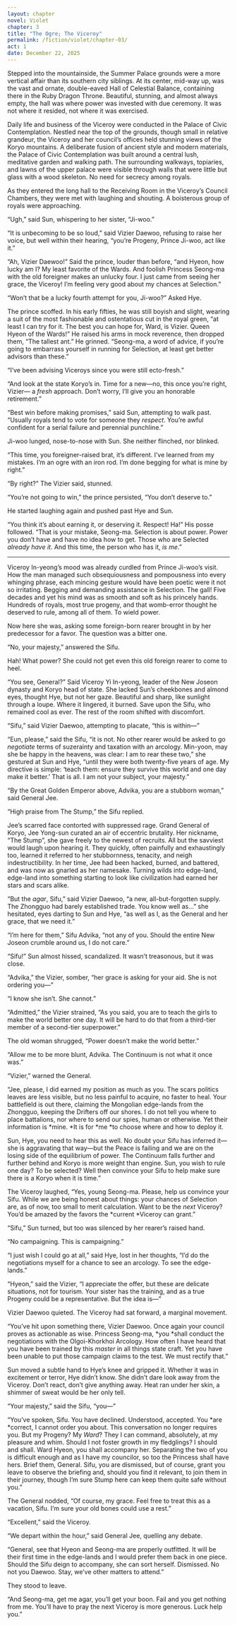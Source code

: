 ```yaml
---
layout: chapter
novel: Violet
chapter: 3
title: "The Ogre; The Viceroy"
permalink: /fiction/violet/chapter-03/
act: 1
date: December 22, 2025
---
```

Stepped into the mountainside, the Summer Palace grounds were a more vertical affair than its southern city siblings. At its center, mid-way up, was the vast and ornate, double-eaved Hall of Celestial Balance, containing there in the Ruby Dragon Throne. Beautiful, stunning, and almost always empty, the hall was where power was invested with due ceremony. It was not where it resided, not where it was exercised. 

Daily life and business of the Viceroy were conducted in the Palace of Civic Contemplation. Nestled near the top of the grounds, though small in relative grandeur, the Viceroy and her council’s offices held stunning views of the Koryo mountains. A deliberate fusion of ancient style and modern materials, the Palace of Civic Contemplation was built around a central lush, meditative garden and walking path. The surrounding walkways, topiaries, and lawns of the upper palace were visible through walls that were little but glass with a wood skeleton. No need for secrecy among royals.

As they entered the long hall to the Receiving Room in the Viceroy’s Council Chambers, they were met with laughing and shouting. A boisterous group of royals were approaching.

“Ugh,” said Sun, whispering to her sister, “Ji-woo.”

“It is unbecoming to be so loud,” said Vizier Daewoo, refusing to raise her voice, but well within their hearing, “you’re Progeny, Prince Ji-woo, act like it.”

“Ah, Vizier Daewoo!” Said the prince, louder than before, “and Hyeon, how lucky am I? My least favorite of the Wards. And foolish Princess Seong-ma with the old foreigner makes an unlucky four. I just came from seeing her grace, the Viceroy! I’m feeling very good about my chances at Selection.”

“Won’t that be a lucky fourth attempt for you, Ji-woo?” Asked Hye.

The prince scoffed. In his early fifties, he was still boyish and slight, wearing a suit of the most fashionable and ostentatious cut in the royal green, “at least I can try for it. The best you can hope for, Ward, is Vizier. Queen Hyeon of the Wards!” He raised his arms in mock reverence, then dropped them, “The tallest ant.” He grinned. “Seong-ma, a word of advice, if you’re going to embarrass yourself in running for Selection, at least get better advisors than these.”

“I’ve been advising Viceroys since you were still ecto-fresh.”

“And look at the state Koryo’s in. Time for a new—no, this once you’re right, Vizier— a *fresh* approach. Don’t worry, I’ll give you an honorable retirement.”

“Best win before making promises,” said Sun, attempting to walk past. “Usually royals tend to vote for someone they *respect*. You’re awful confident for a serial failure and perennial punchline.”

Ji-woo lunged, nose-to-nose with Sun. She neither flinched, nor blinked.

“This time, you foreigner-raised brat, it’s different. I’ve learned from my mistakes. I’m an ogre with an iron rod. I’m done begging for what is mine by right.”

“By right?” The Vizier said, stunned.

“You’re not going to win,” the prince persisted, “You don’t deserve to.”

He started laughing again and pushed past Hye and Sun.

“You think it’s about earning it, or deserving it. Respect! Ha!” His posse followed. “That is your mistake, Seong-ma. Selection is about power. Power you don’t have and have no idea how to get. Those who are Selected *already have it*. And this time, the person who has it, *is me*.”

---

Viceroy In-yeong’s mood was already curdled from Prince Ji-woo’s visit. How the man managed such obsequiousness and pompousness into every whinging phrase, each mincing gesture would have been poetic were it not so irritating. Begging and demanding assistance in Selection. The gall! Five decades and yet his mind was as smooth and soft as his princely hands. Hundreds of royals, most true progeny, and that womb-error thought he deserved to rule, among all of them. To wield power. 

Now here she was, asking some foreign-born rearer brought in by her predecessor for a favor. The question was a bitter one.

“No, your majesty,” answered the Sifu.

Hah! What power? She could not get even this old foreign rearer to come to heel. 

“You see, General?” Said Viceroy Yi In-yeong, leader of the New Joseon dynasty and Koryo head of state. She lacked Sun’s cheekbones and almond eyes, thought Hye, but not her gaze. Beautiful and sharp, like sunlight through a loupe. Where it lingered, it burned. Save upon the Sifu, who remained cool as ever. The rest of the room shifted with discomfort.

“Sifu,” said Vizier Daewoo, attempting to placate, “this is within—”

“Eun, please,” said the Sifu, “it is not. No other rearer would be asked to go *negotiate* terms of suzerainty and taxation with an arcology. Min-yoon, may she be happy in the heavens, was clear: I am to rear these two,” she gestured at Sun and Hye, “until they were both twenty-five years of age. My directive is simple: ‘teach them: ensure they survive this world and one day make it better.’ That is all. I am not your subject, your majesty.”

“By the Great Golden Emperor above, Advika, you are a stubborn woman,” said General Jee.

“High praise from The Stump,” the Sifu replied.

Jee’s scarred face contorted with suppressed rage. Grand General of Koryo, Jee Yong-sun curated an air of eccentric brutality. Her nickname, “The Stump”, she gave freely to the newest of recruits. All but the savviest would laugh upon hearing it. They quickly, often painfully and exhaustingly too, learned it referred to her stubbornness, tenacity, and neigh indestructibility. In her time, Jee had been hacked, burned, and battered, and was now as gnarled as her namesake. Turning wilds into edge-land, edge-land into something starting to look like civilization had earned her stars and scars alike.

“But the *agar*, Sifu,” said Vizier Daewoo, “a new, all-but-forgotten supply. The Zhongguo had barely established trade. You know well as…” she hesitated, eyes darting to Sun and Hye, “as well as I, as the General and her grace, that we need it.”

“I’m here for them,” Sifu Advika, “not any of you. Should the entire New Joseon crumble around us, I do not care.”

“Sifu!” Sun almost hissed, scandalized. It wasn’t treasonous, but it was close.

“Advika,” the Vizier, somber, “her grace is asking for your aid. She is not ordering you—”

“I know she isn’t. She cannot.”

“Admitted,” the Vizier strained, “As you said, you are to teach the girls to make the world better one day. It will be hard to do that from a third-tier member of a second-tier superpower.”

The old woman shrugged, “Power doesn’t make the world better.”

“Allow me to be more blunt, Advika. The Continuum is not what it once was.”

“Vizier,” warned the General.

“Jee, please, I did earned my position as much as you. The scars politics leaves are less visible, but no less painful to acquire, no faster to heal. Your battlefield is out there, claiming the Mongolian edge-lands from the Zhongguo, keeping the Drifters off our shores. I do not tell you where to place battalions, nor where to send our spies, human or otherwise. Yet their information is *mine. *It is for *me *to choose where and how to deploy it. 

Sun, Hye, you need to hear this as well. No doubt your Sifu has inferred it—she is aggravating that way—but the Peace is failing and we are on the losing side of the equilibrium of power. The Continuum falls further and further behind and Koryo is more weight than engine. Sun, you wish to rule one day? To be selected? Well then convince your Sifu to help make sure there is a Koryo when it is time.”

The Viceroy laughed, “Yes, young Seong-ma. Please, help us convince your Sifu. While we are being honest about things: your chances of Selection are, as of now, too small to merit calculation. Want to be the *next* Viceroy? You’d be amazed by the favors the *current *Viceroy can grant.”

“Sifu,” Sun turned, but too was silenced by her rearer’s raised hand.

“No campaigning. This is campaigning.”

“I just wish I could go at all,” said Hye, lost in her thoughts, “I’d do the negotiations myself for a chance to see an arcology. To see the edge-lands.”

“Hyeon,” said the Vizier, “I appreciate the offer, but these are delicate situations, not for tourism. Your sister has the training, and as a true Progeny could be a representative. But the idea is—”

Vizier Daewoo quieted. The Viceroy had sat forward, a marginal movement.

“You’ve hit upon something there, Vizier Daewoo. Once again your council proves as actionable as wise. Princess Seong-ma, *you *shall conduct the negotiations with the Olgoi-Khorkhoi Arcology. How often I have heard that you have been trained by this *master* in all things state craft. Yet you have been unable to put those campaign claims to the test. We must rectify that.”

Sun moved a subtle hand to Hye’s knee and gripped it. Whether it was in excitement or terror, Hye didn’t know. She didn’t dare look away from the Viceroy. Don’t react, don’t give anything away. Heat ran under her skin, a shimmer of sweat would be her only tell.

“Your majesty,” said the Sifu, “you—”

“You’ve spoken, Sifu. You have declined. Understood, accepted. You *are *correct, I cannot order you about. This conversation no longer requires you. But my Progeny? My *Ward*? They I can command, absolutely, at my pleasure and whim. Should I not foster growth in my fledglings? I should and shall. Ward Hyeon, you shall accompany her. Separating the two of you is difficult enough and as I have my councilor, so too the Princess shall have hers. Brief them, General. Sifu, you are dismissed, but of course, grant you leave to observe the briefing and, should you find it relevant, to join them in their journey, though I’m sure Stump here can keep them quite safe without you.”

The General nodded, “Of course, my grace. Feel free to treat this as a vacation, Sifu. I’m sure your old bones could use a rest.”

“Excellent,” said the Viceroy. 

“We depart within the hour,” said General Jee, quelling any debate. 

“General, see that Hyeon and Seong-ma are properly outfitted. It will be their first time in the edge-lands and I would prefer them back in one piece. Should the Sifu deign to accompany, she can sort herself. Dismissed. No not you Daewoo. Stay, we’ve other matters to attend.”

They stood to leave.

“And Seong-ma, get me agar, you’ll get your boon. Fail and you get nothing from me. You’ll have to pray the next Viceroy is more generous. Luck help you.”